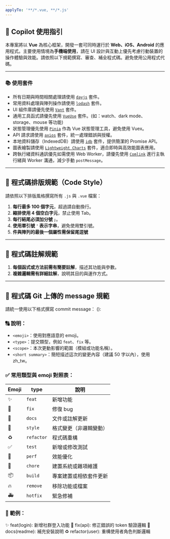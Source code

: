 ```yaml
---
applyTo: '**/*.vue, **/*.js'
---
```


## 🧠 Copilot 使用指引

本專案將以 **Vue** 為核心框架，開發一套可同時運行於 **Web、iOS、Android** 的應用程式。主要使用情境為**手機端使用**，請在 UI 設計與互動上優先考慮行動裝置的操作體驗與效能。請依照以下規範撰寫、審查、補全程式碼。避免使用公用程式代碼。

---

### 📚 使用套件

- 所有日期與時間相關處理請使用 [`dayjs`](https://day.js.org/) 套件。
- 常用資料處理與陣列操作請使用 [`lodash`](https://lodash.com/) 套件。
- UI 組件庫請優先使用 [`Vant`](https://vant-ui.github.io/vant/next/) 套件。
- 通用工具函式請優先使用 [`VueUse`](https://vueuse.org/) 套件。(如：watch、dark mode、storage、mouse 等功能)
- 狀態管理優先使用 [`Pinia`](https://pinia.vuejs.org/) 作為 Vue 狀態管理工具，避免使用 Vuex。
- API 請求請使用 [`axios`](https://axios-http.com/) 套件，統一處理錯誤與授權。
- 本地資料儲存（IndexedDB）請使用 [`idb`](https://github.com/jakearchibald/idb) 套件，提供簡潔的 Promise API。
- 圖表繪製請使用 [`Lightweight Charts`](https://tradingview.github.io/lightweight-charts/) 套件，適合即時與高效能圖表應用。
- 跨執行緒資料通訊優先如需使用 Web Worker，請優先使用 [`Comlink`](https://github.com/GoogleChromeLabs/comlink) 進行主執行緒與 Worker 溝通，減少手動 `postMessage`。

---

## 🎨 程式碼排版規範（Code Style）

請依照以下排版風格撰寫所有 `.js` 與 `.vue` 檔案：

1. **每行最多 100 個字元**，超過請自動換行。
2. **縮排使用 4 個空白字元**，禁止使用 Tab。
3. **每行結尾必須加分號 `;`**。
4. **使用單引號 `'` 表示字串**，避免使用雙引號。
5. **件與陣列的最後一個屬性需保留尾逗號**

---

## 🔧 程式碼註解規範

1. **每個函式或方法前需有簡要註解**，描述其功能與參數。
2. **複雜邏輯需有詳細註解**，說明其目的與運作方式。

---

## 🔧 程式碼 Git 上傳的 message 規範

請統一使用以下格式撰寫 commit message：
<emoji> <type>(<scope>): <short summary>

### 🔠 說明：

- `<emoji>`：使用對應語意的 emoji。
- `<type>`：提交類型，例如 `feat`、`fix` 等。
- `<scope>`：本次更動影響的範圍（模組或功能名稱）。
- `<short summary>`：簡短描述這次的變更內容（建議 50 字以內），使用 zh_tw。

### ✅ 常用類型與 emoji 對照表：

| Emoji | type       | 說明                   |
| ----- | ---------- | ---------------------- |
| ✨    | `feat`     | 新增功能               |
| 🐛    | `fix`      | 修復 bug               |
| 📝    | `docs`     | 文件或註解更新         |
| 🎨    | `style`    | 格式變更（非邏輯變動） |
| ♻️    | `refactor` | 程式碼重構             |
| ✅    | `test`     | 新增或修改測試         |
| 🚀    | `perf`     | 效能優化               |
| 🔧    | `chore`    | 建置系統或雜項維護     |
| 📦    | `build`    | 專案建置或相依套件更新 |
| 🔥    | `remove`   | 移除功能或檔案         |
| 🚑️   | `hotfix`   | 緊急修補               |

### 🧾 範例：

✨ feat(login): 新增社群登入功能
🐛 fix(api): 修正錯誤的 token 驗證邏輯
📝 docs(readme): 補充安裝說明
♻️ refactor(user): 重構使用者角色判斷邏輯
